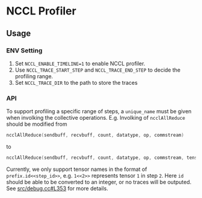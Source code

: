 # NCCL Profiler

## Usage

### ENV Setting
1. Set `NCCL_ENABLE_TIMELINE=1` to enable NCCL profiler.
2. Use `NCCL_TRACE_START_STEP` and `NCCL_TRACE_END_STEP` to decide the profiling range.
3. Set `NCCL_TRACE_DIR` to the path to store the traces 

### API
To support profiling a specific range of steps, a `unique_name` must be given when involking the collective operations. E.g. Involking of `ncclAllReduce` should be modified from
``` C++
ncclAllReduce(sendbuff, recvbuff, count, datatype, op, commstream)
```
to
``` C++
ncclAllReduce(sendbuff, recvbuff, count, datatype, op, commstream, tensor_name.c_str())
```
Currently, we only support tensor names in the format of `prefix.id<<step_id>>`, e.g. `1<<2>>` represents tensor `1` in step `2`. Here `id` should be able to be converted to an integer, or no traces will be outputed.
See [src/debug.cc#L353](src/debug.cc#L353) for more details.
